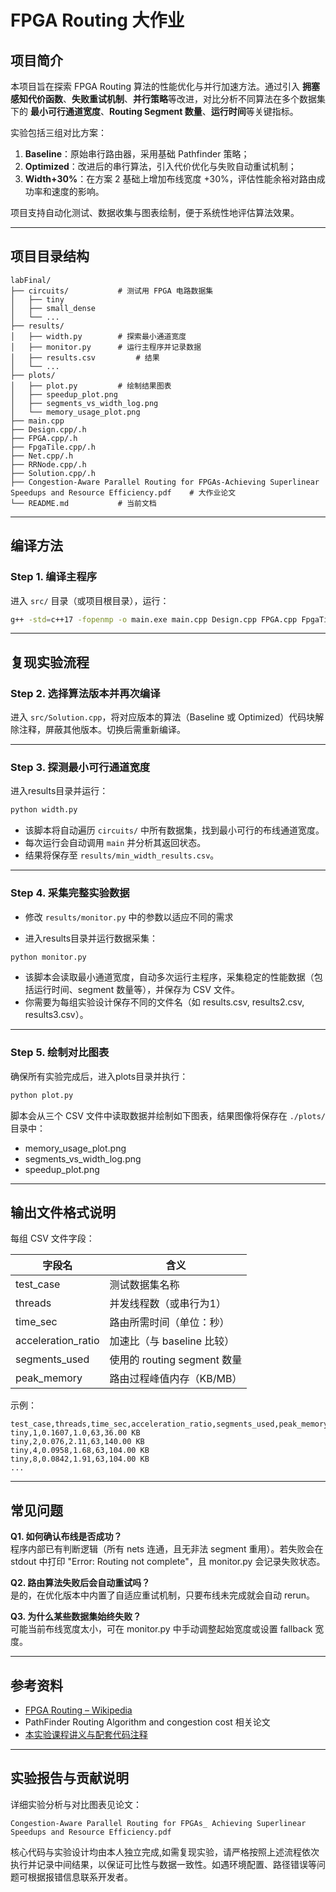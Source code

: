 # FPGA Routing 大作业

## 项目简介

本项目旨在探索 FPGA Routing 算法的性能优化与并行加速方法。通过引入 **拥塞感知代价函数**、**失败重试机制**、**并行策略**等改进，对比分析不同算法在多个数据集下的 **最小可行通道宽度**、**Routing Segment 数量**、**运行时间**等关键指标。

实验包括三组对比方案：

1. **Baseline**：原始串行路由器，采用基础 Pathfinder 策略；
2. **Optimized**：改进后的串行算法，引入代价优化与失败自动重试机制；
3. **Width+30%**：在方案 2 基础上增加布线宽度 +30%，评估性能余裕对路由成功率和速度的影响。

项目支持自动化测试、数据收集与图表绘制，便于系统性地评估算法效果。

---

## 项目目录结构

```
labFinal/
├── circuits/           # 测试用 FPGA 电路数据集
│   ├── tiny
│   ├── small_dense
│   └── ...
├── results/
│   ├── width.py        # 探索最小通道宽度
│   ├── monitor.py      # 运行主程序并记录数据
│   ├── results.csv         # 结果
│   └── ...
├── plots/ 
│   ├── plot.py         # 绘制结果图表
│   ├── speedup_plot.png 
│   ├── segments_vs_width_log.png
│   └── memory_usage_plot.png
├── main.cpp
├── Design.cpp/.h
├── FPGA.cpp/.h
├── FpgaTile.cpp/.h
├── Net.cpp/.h
├── RRNode.cpp/.h
├── Solution.cpp/.h
├── Congestion-Aware Parallel Routing for FPGAs-Achieving Superlinear Speedups and Resource Efficiency.pdf    # 大作业论文
└── README.md           # 当前文档
```

---

## 编译方法

### Step 1. 编译主程序

进入 `src/` 目录（或项目根目录），运行：

```bash
g++ -std=c++17 -fopenmp -o main.exe main.cpp Design.cpp FPGA.cpp FpgaTile.cpp Net.cpp RRNode.cpp Solution.cpp
```

---

## 复现实验流程

### Step 2. 选择算法版本并再次编译

进入 `src/Solution.cpp`，将对应版本的算法（Baseline 或 Optimized）代码块解除注释，屏蔽其他版本。切换后需重新编译。

---

### Step 3. 探测最小可行通道宽度

进入results目录并运行：

```bash
python width.py
```

- 该脚本将自动遍历 `circuits/` 中所有数据集，找到最小可行的布线通道宽度。
- 每次运行会自动调用 `main` 并分析其返回状态。
- 结果将保存至 `results/min_width_results.csv`。

---

### Step 4. 采集完整实验数据

- 修改 `results/monitor.py` 中的参数以适应不同的需求

- 进入results目录并运行数据采集：

```bash
python monitor.py
```

- 该脚本会读取最小通道宽度，自动多次运行主程序，采集稳定的性能数据（包括运行时间、segment 数量等），并保存为 CSV 文件。
- 你需要为每组实验设计保存不同的文件名（如 results.csv, results2.csv, results3.csv）。

---

### Step 5. 绘制对比图表

确保所有实验完成后，进入plots目录并执行：

```bash
python plot.py
```

脚本会从三个 CSV 文件中读取数据并绘制如下图表，结果图像将保存在 `./plots/` 目录中：

- memory_usage_plot.png
- segments_vs_width_log.png
- speedup_plot.png

---

## 输出文件格式说明

每组 CSV 文件字段：

| 字段名               | 含义                     |
|----------------------|--------------------------|
| test_case            | 测试数据集名称           |
| threads              | 并发线程数（或串行为1）  |
| time_sec             | 路由所需时间（单位：秒） |
| acceleration_ratio   | 加速比（与 baseline 比较）|
| segments_used        | 使用的 routing segment 数量|
| peak_memory          | 路由过程峰值内存（KB/MB）   |

示例：

```csv
test_case,threads,time_sec,acceleration_ratio,segments_used,peak_memory
tiny,1,0.1607,1.0,63,36.00 KB
tiny,2,0.076,2.11,63,140.00 KB
tiny,4,0.0958,1.68,63,104.00 KB
tiny,8,0.0842,1.91,63,104.00 KB
...
```

---

## 常见问题

**Q1. 如何确认布线是否成功？**  
程序内部已有判断逻辑（所有 nets 连通，且无非法 segment 重用）。若失败会在 stdout 中打印 "Error: Routing not complete"，且 monitor.py 会记录失败状态。

**Q2. 路由算法失败后会自动重试吗？**  
是的，在优化版本中内置了自适应重试机制，只要布线未完成就会自动 rerun。

**Q3. 为什么某些数据集始终失败？**  
可能当前布线宽度太小，可在 monitor.py 中手动调整起始宽度或设置 fallback 宽度。

---

## 参考资料

- [FPGA Routing – Wikipedia](https://en.wikipedia.org/wiki/FPGA_routing)
- PathFinder Routing Algorithm and congestion cost 相关论文
- [本实验课程讲义与配套代码注释](https://customized-computing.github.io/VLSI-FPGA/#/advanced/routing_problem_advanced)

---

## 实验报告与贡献说明

详细实验分析与对比图表见论文：

```
Congestion-Aware Parallel Routing for FPGAs_ Achieving Superlinear Speedups and Resource Efficiency.pdf
```

核心代码与实验设计均由本人独立完成,如需复现实验，请严格按照上述流程依次执行并记录中间结果，以保证可比性与数据一致性。如遇环境配置、路径错误等问题可根据报错信息联系开发者。
